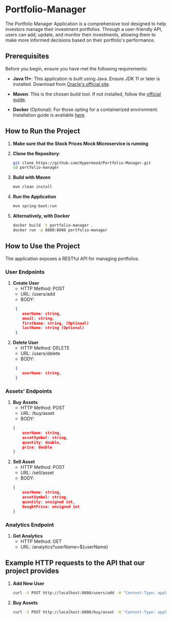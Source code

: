 # Portfolio-Manager
The Portfolio Manager Application is a comprehensive tool designed to help investors manage their investment portfolios. Through a user-friendly API, users can add, update, and monitor their investments, allowing them to make more informed decisions based on their portfolio's performance.

## Prerequisites
Before you begin, ensure you have met the following requirements:

- **Java 11+**: This application is built using Java. Ensure JDK 11 or later is installed. Download from [Oracle's official site](https://www.oracle.com/java/technologies/javase-jdk11-downloads.html).

- **Maven**: This is the chosen build tool. If not installed, follow the [official guide](https://maven.apache.org/install.html).

- **Docker** (Optional): For those opting for a containerized environment. Installation guide is available [here](https://docs.docker.com/get-docker/).


## How to Run the Project
1. **Make sure that the Stock Prices Mock Microservice is running**

2. **Clone the Repository**:
   ```bash
   git clone https://github.com/Hypermood/Portfolio-Manager.git
   cd portfolio-manager

3. **Build with Maven**
    ```bash
    mvn clean install
4. **Run the Application**
    ```bash
    mvn spring-boot:run

5. **Alternatively, with Docker**
    ```bash
    docker build -t portfolio-manager .
    docker run -p 8080:8080 portfolio-manager

## How to Use the Project

The application exposes a RESTful API for managing portfolios.

### User Endpoints

1. **Create User**
    - HTTP Method: POST
    - URL: /users/add
    - BODY:
   ```json
    {
       userName: string,
       email: string,
       firstName: string, (Optional)
       lastName: string (Optional)
    }
2. **Delete User**
    - HTTP Method: DELETE
    - URL: /users/delete
    - BODY:
   ```json
    {
       userName: string,
    }
### Assets' Endpoints

1. **Buy Assets**
    - HTTP Method: POST
    - URL: /buy/asset
    - BODY:
   ```json
   {
       userName: string,
       assetSymbol: string,
       quantity: double,
       price: double
   }

2. **Sell Asset**
    - HTTP Method: POST
    - URL: /sell/asset
    - BODY:
   ```json
   {
       userName: string,
       assetSymbol: string,
       quantity: unsigned int,
       boughtPrice: unsigned int
   }
### Analytics Endpoint

1. **Get Analytics**
    - HTTP Method: GET
    - URL: /analytics?userName=${userName}
    
## Example HTTP requests to the API that our project provides

1. **Add New User**
   ```bash
   curl -X POST http://localhost:8080/users/add -H "Content-Type: application/json" -d '{"username": "goshko", "email": "gip@gmail.com", "firstName": "Georgi", "lastName": "Ivanov"}'

2. **Buy Assets**
   ```bash
   curl -X POST http://localhost:8080/buy/asset -H "Content-Type: application/json" -d '{"username": "goshko", "assetSymbol": "AAPL", "quantity": 30.0, "price": 100.0}'
